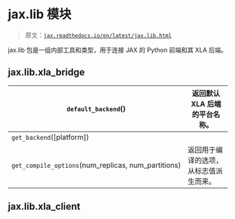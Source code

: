 # jax.lib 模块

> 原文：[`jax.readthedocs.io/en/latest/jax.lib.html`](https://jax.readthedocs.io/en/latest/jax.lib.html)

jax.lib 包是一组内部工具和类型，用于连接 JAX 的 Python 前端和其 XLA 后端。

## jax.lib.xla_bridge

| `default_backend`() | 返回默认 XLA 后端的平台名称。 |
| --- | --- |
| `get_backend`([platform]) |  |
| `get_compile_options`(num_replicas, num_partitions) | 返回用于编译的选项，从标志值派生而来。 |

## jax.lib.xla_client

